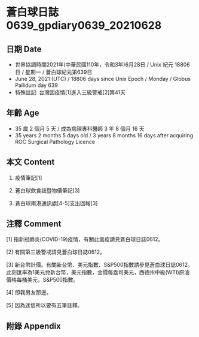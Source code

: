 [_metadata_:encoding]: - "utf-8"
[_metadata_:language]: - "zh-Hant-TW"
[_metadata_:fileformat]: - "markdown"
[_metadata_:MIME_type]: - "text/plain"
[_metadata_:markdown_version]: - "commonmark version 0.29"
[_metadata_:markdown_spec]: - "https://spec.commonmark.org/0.29/"

# 蒼白球日誌0639_gpdiary0639_20210628 #

## 日期 Date ##

* 世界協調時間2021年(中華民國110年，令和3年)6月28日 / Unix 紀元 18806 日 / 星期一 / 蒼白球紀元第639日
* June 28, 2021 (UTC) / 18806 days since Unix Epoch / Monday / Globus Pallidum day 639
* 特殊註記: 台灣因疫情[1]進入三級警戒[2]第41天

## 年齡 Age ##

* 35 歲 2 個月 5 天 / 成為病理專科醫師 3 年 8 個月 16 天
* 35 years 2 months 5 days old / 3 years 8 months 16 days after acquiring ROC Surgical Pathology Licence

## 本文 Content ##

1. 疫情筆記[1]

    
2. 蒼白球飲食誌暨物價筆記[3]

    
3. 蒼白球南港通訊處[4-5]支出回報[3]

    

## 注釋 Comment ##

[1] 指新冠肺炎(COVID-19)疫情，有關此瘟疫請見蒼白球日誌0612。


[2] 有關第三級警戒請見蒼白球日誌0612。


[3] 新台幣計價。有關新台幣、美元指數、S&P500指數請參見蒼白球日誌0612。此刻匯率為1美元兌新台幣，美元指數，金價每盎司美元，西德州中級(WTI)原油價格每桶美元，S&P500指數。


[4] 即我男友那邊。


[5] 因為迷信所以要有五筆註釋。



## 附錄 Appendix ##

